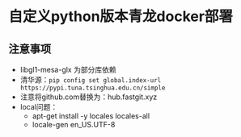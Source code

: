 # 自定义python版本青龙docker部署
## 注意事项
- libgl1-mesa-glx 为部分库依赖
- 清华源：`pip config set global.index-url https://pypi.tuna.tsinghua.edu.cn/simple`
- 注意将github.com替换为：hub.fastgit.xyz
- local问题：
  - apt-get install -y locales locales-all
  - locale-gen en_US.UTF-8
